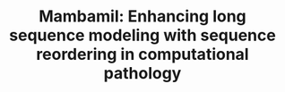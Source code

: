 ---
title: "Mambamil: Enhancing long sequence modeling with sequence reordering in computational pathology"
authors: "Shu Yang, Yihui Wang, Hao Chen" 
pub_date: "2024-03-11"
image: "/static/img/pub/2024_mambamil.png" 
conf:
  - name: "MICCAI"
    url: "https://arxiv.org/abs/2403.06800"
github:
  - url: "isyangshu/MambaMIL"
---